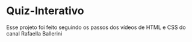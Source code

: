 # Quiz-Interativo
Esse projeto foi feito seguindo os passos dos vídeos de HTML e CSS do canal Rafaella Ballerini
